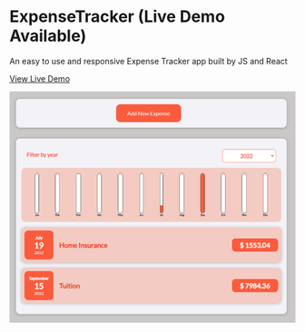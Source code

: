 # ExpenseTracker (Live Demo Available) 
An easy to use and responsive Expense Tracker app built by JS and React

[View Live Demo](https://jamillen.github.io/ExpenseTracker/)

![screenshot](https://github.com/JamilleN/ExpenseTracker/blob/main/Shorter_SS.png?raw=true)


